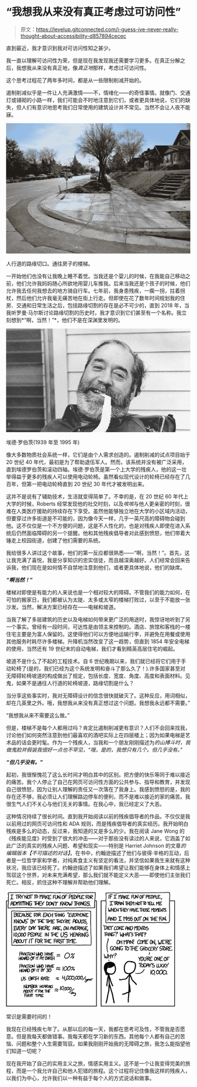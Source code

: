 # “我想我从来没有真正考虑过可访问性”

> 原文：<https://levelup.gitconnected.com/i-guess-ive-never-really-thought-about-accessibility-d857894cecec>

直到最近，我才意识到我对可访问性知之甚少。

我一直以理解可访问性为荣，但是现在我发现我还需要学习更多。在真正分解之后，我想我从来没有真正地，像*真正地*那样，考虑过可访问性。

这个思考过程花了两年多时间，都是从一些限制削减开始的。

遏制削减似乎是一件让人充满激情——不，情绪化——的奇怪事情。就像门、交通灯或铺砌的小路一样，我们可能会不时地注意到它们，或者更具体地说，它们的缺失，但人们有意识地思考我们日常使用的建筑设计并不常见。当然不会让人夜不能寐。

![](img/185dc022b2d6ead32ef0d366639f75f8.png)

人行道的路缘切口。通往房子的楼梯。

一开始他们也没有让我晚上睡不着觉。当我还是个婴儿的时候，在我能自己移动之前，他们允许我妈妈随心所欲地用婴儿车推我。后来当我还是个孩子的时候，他们允许我去任何我想去的地方骑自行车。七年前，我身患残疾，一瘸一拐，拄着拐杖，然后他们允许我毫无痛苦地在街上行走。但即使在花了数年时间规划我的住房、交通和日常生活之后，包括路缘切割的存在是必不可少的，直到 2018 年，当我听罗曼·马尔斯讨论路缘切割的历史时，我才意识到它们甚至有一个名称。我立刻想到*“啊，当然！”*，他们不是在深渊里发明的。

![](img/c89ae9188fb92c3a3f3e59a1995180fc.png)

埃德·罗伯茨(1939 年至 1995 年)

像大多数物质社会系统一样，它们是由个人需求创造的。遏制削减的试点项目始于 20 世纪 40 年代，最初是为了帮助退伍军人。然而，该系统并没有被广泛采用，直到埃德罗伯茨和滚动四轴。埃德·罗伯茨是第一个上大学的残疾人，他的这一壮举得益于更多的残疾人可以使用电动轮椅。虽然看似现代设计的轮椅已经存在了几百年，但第一把电动轮椅直到 20 世纪 30 年代才被发明出来。

这并不是说有了辅助技术，生活就变得简单了。不幸的是，在 20 世纪 60 年代上大学的时候，Roberts 经常发现他的社交时刻，以及*咳咳*与他人更亲密的时刻，很难在人类医疗援助的持续存在下享受。虽然他能够独立地在大学的小区域内活动，但要穿过许多街道是不可能的，因为像今天一样，几乎一英尺高的障碍物会碰到他。这不仅仅是一个不方便的问题，这是不人性化的，也是对残疾人即使在进入系统后仍然面临障碍的另一个提醒。他和其他残疾倡导者对此感到愤怒，他们带着大锤走上校园街道，创建了他们需要的系统。

我给很多人讲过这个故事，他们的第一反应都很熟悉——“啊，当然！”。首先，这让我充满了喜悦，我是分享知识的忠实信徒，而且越深奥越好。人们经常会回来告诉我，他们现在是如何情不自禁地注意到他们，或者更具体地说，他们的缺席。

***“啊当然！”***

楼梯对即使是有能力的人来说也是一个相对较大的障碍。不管我们的能力如何，在可怕的搬家日，我们都被认为太陡、太多或太窄的楼梯打败过，以至于不能放一张沙发。当然，解决方案已经存在——电梯和坡道。

当我了解了多层建筑的历史以及电梯如何带来更广泛的用途时，我惊讶地听到了另一个事实。曾经有一段时间，可达性是由领主来控制的。酒店、旅馆和客栈的一楼住宅主要是为富人保留的。这使得他们可以方便地运输行李，并避免在用餐或使用其他服务时耗尽许多楼梯。升降机当然改变了这一趋势，但直到 1854 年安全电梯的使用，当然还有 19 世纪末的自动电梯，我们才看到精英高层住宅的崛起。

坡道不是什么了不起的工程技术。自 6 世纪晚期以来，我们就已经将它们用于手动轮椅了(是的，我们已经为这个系统发明和奋斗了那么久了！).许多国家甚至对无障碍轮椅坡道的构成做出了规定，包括长度、宽度、角度、高度和表面材料。见鬼，如果不是通往人行道的轮椅坡道，路缘切割是什么？

当分享这些事实时，我对无障碍设计的信念很快就破灭了。这种反应，用词相似，却在几英里之外。哦，我想我从来没有真正想过这个问题。我想我永远都不需要。”

“我想我从来不需要这么做。”

但是，楼梯不是每个人都用过吗？肯定比遏制削减更有意识？人们不会回来找我，讨论他们如何突然注意到他们最喜欢的酒吧实际上在四层楼上；因为如果电梯是艺术品的话会更时髦。作为一个残疾人，当我和一个朋友刚刚描述为*的山搏斗时，我做鬼脸并假装我很好一点也不罕见，“哦，是的，我想只有几个。但几乎没有。”*

***“但几乎没有。”***

起初，我很惭愧花了这么长时间才明白其中的区别。把方便的快乐等同于难以接近的痛苦。我个人停止了自己在网页可访问性方面的公共参与、指导和教育，并发现自己很愤怒，因为让别人理解的责任又一次落在了我身上。我感到愤怒的是，我的存在还不够，我必须让人们理解路边停车的便利，而不是难以接近的家的痛苦。我很生气人们不关心与他们无关的事情。在我心中，我已经定义了大恶。

这种情况持续了很长时间。直到我开始阅读以前的残疾倡导者的作品，不仅仅是我以前用过的网页可访问性和 ADA 规则，而是残疾倡导者的真实经历。我开始明白残疾是多么的动态，反过来，我知道的又是多么的少。我在阅读 Jane Wong 的《残疾能见度》时受到了很大的冲击——对于那些没有读过的人来说，它涵盖了如此广泛的真实的残疾人问题、希望和现实——特别是 Harriet Johnson 的文章*的编辑版本【不可描述的对话】*。在书中，约翰逊描述了他们与彼得·辛格的互动，后者是一位哲学家和学者，对纯素食主义有坚定的看法，并坚信如果我生来就有这种状况，我应该已经死了。约翰逊描述了如果我们希望让我们能够在身体上和情感上驾驭这个世界，对未来充满希望，那么我们就不能定义大恶——即使他们主张我们死亡。相反，抓住这种不理解并帮助他们理解。

![](img/47f5514a1a238697e076edadd2e9d2a6.png)

常识是需要时间的！

我现在已经残疾七年了。从那以后的每一天，我都在思考可及性，不管我是否愿意。但是我每天都做错事。我每天都在学习新的东西。其他每个人都有自己的苦恼、问题和整个人生需要驾驭。如果我刚刚开始我的无障碍之旅，我怎么能指望他们知道一切呢？

现在我开始了自己的实用主义之旅，情感实用主义。这不是一个让我变得完美的旅程，而是一个我允许自己和他人犯错的旅程。这个过程将记住像我这样的残疾人，以我们为中心，允许我们以一种有益于每个人的方式说话和做事。